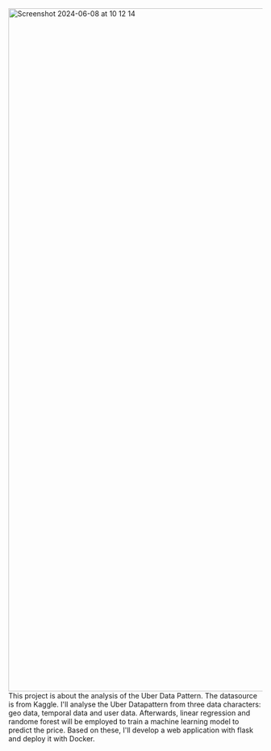 <img width="1352" alt="Screenshot 2024-06-08 at 10 12 14" src="https://github.com/Huiping27/uberperu/assets/161333572/a38ba7c9-e193-4953-8c6d-a1df7338a204">
This project is about the analysis of the Uber Data Pattern. The datasource is from Kaggle. I'll analyse the Uber Datapattern from three data characters: geo data, temporal data and user data. Afterwards, linear regression and randome forest will be employed to train a machine learning model to predict the price. Based on these, I'll develop a web application with flask and deploy it with Docker.

